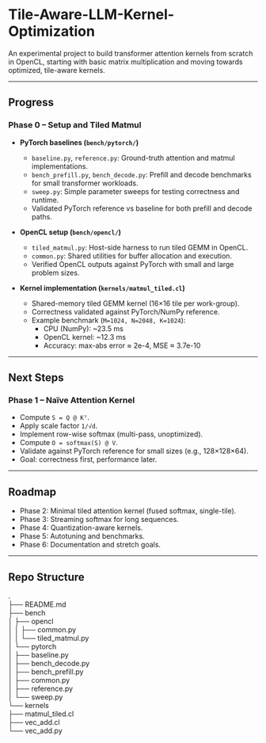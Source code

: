# Tile-Aware-LLM-Kernel-Optimization

An experimental project to build transformer attention kernels from scratch in OpenCL, starting with basic matrix multiplication and moving towards optimized, tile-aware kernels.

---

## Progress

### Phase 0 – Setup and Tiled Matmul
- **PyTorch baselines (`bench/pytorch/`)**
  - `baseline.py`, `reference.py`: Ground-truth attention and matmul implementations.
  - `bench_prefill.py`, `bench_decode.py`: Prefill and decode benchmarks for small transformer workloads.
  - `sweep.py`: Simple parameter sweeps for testing correctness and runtime.
  - Validated PyTorch reference vs baseline for both prefill and decode paths.

- **OpenCL setup (`bench/opencl/`)**
  - `tiled_matmul.py`: Host-side harness to run tiled GEMM in OpenCL.
  - `common.py`: Shared utilities for buffer allocation and execution.
  - Verified OpenCL outputs against PyTorch with small and large problem sizes.

- **Kernel implementation (`kernels/matmul_tiled.cl`)**
  - Shared-memory tiled GEMM kernel (16×16 tile per work-group).
  - Correctness validated against PyTorch/NumPy reference.
  - Example benchmark (`M=1024, N=2048, K=1024`):  
    - CPU (NumPy): ~23.5 ms  
    - OpenCL kernel: ~12.3 ms  
    - Accuracy: max-abs error ≈ 2e-4, MSE ≈ 3.7e-10

---

## Next Steps

### Phase 1 – Naïve Attention Kernel
- Compute `S = Q @ Kᵀ`.
- Apply scale factor `1/√d`.
- Implement row-wise softmax (multi-pass, unoptimized).
- Compute `O = softmax(S) @ V`.
- Validate against PyTorch reference for small sizes (e.g., 128×128×64).
- Goal: correctness first, performance later.

---

## Roadmap
- Phase 2: Minimal tiled attention kernel (fused softmax, single-tile).
- Phase 3: Streaming softmax for long sequences.
- Phase 4: Quantization-aware kernels.
- Phase 5: Autotuning and benchmarks.
- Phase 6: Documentation and stretch goals.

---

## Repo Structure
.<br>
├── README.md<br>
├── bench<br>
│   ├── opencl<br>
│   │   ├── common.py<br>
│   │   └── tiled_matmul.py<br>
│   └── pytorch<br>
│       ├── baseline.py<br>
│       ├── bench_decode.py<br>
│       ├── bench_prefill.py<br>
│       ├── common.py<br>
│       ├── reference.py<br>
│       └── sweep.py<br>
└── kernels<br>
    ├── matmul_tiled.cl<br>
    ├── vec_add.cl<br>
    └── vec_add.py<br>